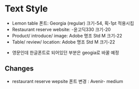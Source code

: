 # Text Style

- Lemon table 폰트: Georgia (regular) 크기-54, 획-1pt 적용시킴
- Restaurant reserve website: -윤고딕330 크기-20
- Product/ introduce/ image: Adobe 명조 Std M 크기-22
- Table/ review/ location: Adobe 명조 Std M 크기-22

* 영문인데 한글폰트로 되어있던 부분은 geogia로 바꿀 예정

## Changes

- restaurant reserve wepsite 폰트 변경 : Avenir- medium
